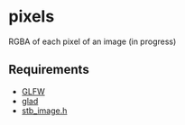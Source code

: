 # pixels
RGBA of each pixel of an image (in progress)

## Requirements
- [GLFW](https://www.glfw.org/download.html)
- [glad](https://glad.dav1d.de/)
- [stb_image.h](https://github.com/nothings/stb/blob/master/stb_image.h)